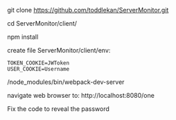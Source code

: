 git clone https://github.com/toddlekan/ServerMonitor.git

cd ServerMonitor/client/

npm install

create file ServerMonitor/client/env:

```API_DOMAIN=http://127.0.0.1:7555
TOKEN_COOKIE=JWToken
USER_COOKIE=Username
```

/node_modules/bin/webpack-dev-server

navigate web browser to: http://localhost:8080/one

Fix the code to reveal the password
